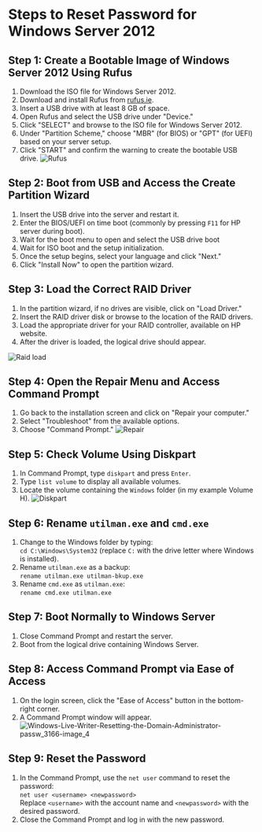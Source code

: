 # Steps to Reset Password for Windows Server 2012

## Step 1: Create a Bootable Image of Windows Server 2012 Using Rufus
1. Download the ISO file for Windows Server 2012.
2. Download and install Rufus from [rufus.ie](https://rufus.ie).
3. Insert a USB drive with at least 8 GB of space.
4. Open Rufus and select the USB drive under "Device."
5. Click "SELECT" and browse to the ISO file for Windows Server 2012.
6. Under "Partition Scheme," choose "MBR" (for BIOS) or "GPT" (for UEFI) based on your server setup.
7. Click "START" and confirm the warning to create the bootable USB drive.
![Rufus](https://github.com/user-attachments/assets/e8e5eb6b-7ebc-480b-abc6-2a08b8e3601c)



## Step 2: Boot from USB and Access the Create Partition Wizard
1. Insert the USB drive into the server and restart it.
2. Enter the BIOS/UEFI on time boot (commonly by pressing `F11` for HP server during boot).
3. Wait for the boot menu to open and select the USB drive boot
4. Wait for ISO boot and the setup initialization.
5. Once the setup begins, select your language and click "Next."
6. Click "Install Now" to open the partition wizard.

## Step 3: Load the Correct RAID Driver
1. In the partition wizard, if no drives are visible, click on "Load Driver."
2. Insert the RAID driver disk or browse to the location of the RAID drivers.
3. Load the appropriate driver for your RAID controller, available on HP website.
4. After the driver is loaded, the logical drive should appear.

![Raid load](https://github.com/user-attachments/assets/ae929b92-877f-4c49-b277-c7313d0d32e6)


## Step 4: Open the Repair Menu and Access Command Prompt
1. Go back to the installation screen and click on "Repair your computer."
2. Select "Troubleshoot" from the available options.
3. Choose "Command Prompt."
![Repair](https://github.com/user-attachments/assets/53a74703-421b-4aa6-bab8-840a8daf0499)

## Step 5: Check Volume Using Diskpart
1. In Command Prompt, type `diskpart` and press `Enter`.
2. Type `list volume` to display all available volumes.
3. Locate the volume containing the `Windows` folder (in my example Volume H).
![Diskpart](https://github.com/user-attachments/assets/c9850d7e-2d64-4aaa-af50-5f124c78ed18)


## Step 6: Rename `utilman.exe` and `cmd.exe`
1. Change to the Windows folder by typing:  
   `cd C:\Windows\System32` (replace `C:` with the drive letter where Windows is installed).
2. Rename `utilman.exe` as a backup:  
   `rename utilman.exe utilman-bkup.exe`
3. Rename `cmd.exe` as `utilman.exe`:  
   `rename cmd.exe utilman.exe`

## Step 7: Boot Normally to Windows Server
1. Close Command Prompt and restart the server.
2. Boot from the logical drive containing Windows Server.

## Step 8: Access Command Prompt via Ease of Access
1. On the login screen, click the "Ease of Access" button in the bottom-right corner.
2. A Command Prompt window will appear.
   ![Windows-Live-Writer-Resetting-the-Domain-Administrator-passw_3166-image_4](https://github.com/user-attachments/assets/c45d31e1-6f33-4f1c-add7-8d75cf775aff)


## Step 9: Reset the Password
1. In the Command Prompt, use the `net user` command to reset the password:  
   `net user <username> <newpassword>`  
   Replace `<username>` with the account name and `<newpassword>` with the desired password.
2. Close the Command Prompt and log in with the new password.

